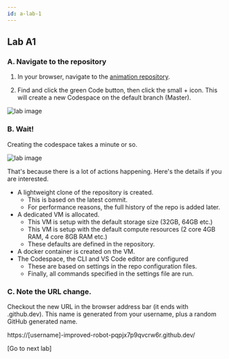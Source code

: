 ```yaml
---
id: a-lab-1
---
```


## Lab A1

### A. Navigate to the repository

1. In your browser, navigate to the <a href="#" target="_blank">animation repository</a>.

2. Find and click the green Code button, then click the small + icon.  This will create a new Codespace on the default branch (Master).

<img src='/assets/img/a-lab-01-01.png' alt="lab image" class="img-lab" >

### B. Wait! 

Creating the codespace takes a minute or so. 
	
<img src='/assets/img/a-lab-01-02.png' alt="lab image" class="img-lab" >
	
That's because there is a lot of actions happening. Here's the details if you are interested.


* A lightweight clone of the repository is created. 
  * This is based on the latest commit.
  * For performance reasons, the full history of the repo is added later.
* A dedicated VM is allocated.
  * This VM is setup with the default storage size (32GB, 64GB etc.)
  * This VM is setup with the default compute resources (2 core 4GB RAM, 4 core 8GB RAM etc.)
   * These defaults are defined in the repository.
* A docker container is created on the VM. 
* The Codespace, the CLI and VS Code editor are configured
  * These are based on settings in the repo configuration files.
  * Finally, all commands specified in the settings file are run. 
  


### C. Note the URL change. 

Checkout the new URL in the browser address bar (it ends with .github.dev). This name is generated from your username, plus a random GitHub generated name.  

https://[username]-improved-robot-pqpjx7p9qvcrw6r.github.dev/

[Go to next lab]
